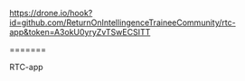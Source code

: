 https://drone.io/hook?id=github.com/ReturnOnIntellingenceTraineeCommunity/rtc-app&token=A3okU0yryZvTSwECSITT

=======

RTC-app
